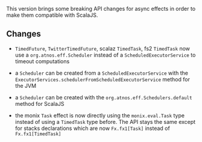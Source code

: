 This version brings some breaking API changes for async effects in order to make them compatible with ScalaJS.

## Changes
   
 * `TimedFuture`, `TwitterTimedFuture`, scalaz `TimedTask`, fs2 `TimedTask` now use a `org.atnos.eff.Scheduler` instead of a `ScheduledExecutorService` to
 timeout computations
 
 * a `Scheduler` can be created from a `ScheduledExecutorService` with the `ExecutorServices.schedulerFromScheduledExecutorService` method for the JVM
 
 * a `Scheduler` can be created with the `org.atnos.eff.Schedulers.default` method for ScalaJS
 
 * the monix `Task` effect is now directly using the `monix.eval.Task` type instead of using a `TimedTask` type before. 
 The API stays the same except for stacks declarations which are now `Fx.fx1[Task]` instead of `Fx.fx1[TimedTask]`
  
